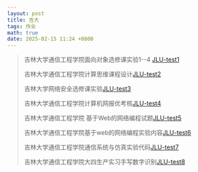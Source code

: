 ```yaml
---
layout: post
title: 吉大
tags: 作业
math: true
date: 2025-02-15 11:24 +0800
---
```

>吉林大学通信工程学院面向对象选修课实验1--4 [JLU-test1](https://github.com/Yeither/JLU-test1)
>
>吉林大学通信工程学院计算思维课程设计[JLU-test2](https://github.com/Yeither/JLU_test2)
>
>吉林大学网络安全选修课实验[JLU-test3](https://github.com/Yeither/JLU_test3)
>
>吉林大学通信工程学院计算机网报优考核[JLU-test4](https://github.com/Yeither/JLU_test4)
>
>吉林大学通信工程学院 基于Web的网络编程试题[JLU-test5](https://github.com/Yeither/JLU_test5)
>
>吉林大学通信工程学院基于web的网络编程实验内容[JLU-test6](https://github.com/Yeither/JLU_test6)
>
>吉林大学通信工程学院通信系统与仿真实验代码[JLU-test7](https://github.com/Yeither/JLU_test7)
>
>吉林大学通信工程学院大四生产实习手写数字识别[JLU-test8](https://github.com/Yeither/JLU_test8)
